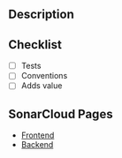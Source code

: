 <!-- Title suggestion: Issue/Bug/Improvement #??: Short summary-->

## Description

<!-- Briefly describe what this MR is about. -->

## Checklist

- [ ] Tests
- [ ] Conventions
- [ ] Adds value

## SonarCloud Pages
- [Frontend](https://sonarcloud.io/dashboard?id=mythictable-frontend)
- [Backend](https://sonarcloud.io/project/configuration?id=mythictable-backend)
<!-- ## Areas of Interest
- link
- link
-->

<!-- ## Areas to Test
- [ ] Description
-->
